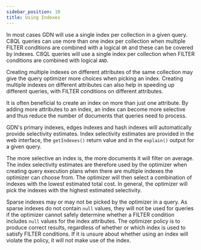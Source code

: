 ```yaml
---
sidebar_position: 10
title: Using Indexes
---
```


In most cases GDN will use a single index per collection in a given query. C8QL queries can use more than one index per collection when multiple FILTER conditions are combined with a logical `OR` and these can be covered by indexes. C8QL queries will use a single index per collection when FILTER conditions are combined with logical `AND`.

Creating multiple indexes on different attributes of the same collection may give the query optimizer more choices when picking an index. Creating multiple indexes on different attributes can also help in speeding up different queries, with FILTER conditions on different attributes.

It is often beneficial to create an index on more than just one attribute. By adding more attributes to an index, an index can become more selective and thus reduce the number of documents that queries need to process.

GDN's primary indexes, edges indexes and hash indexes will automatically provide selectivity estimates. Index selectivity estimates are provided in the web interface, the `getIndexes()` return value and in the `explain()` output for a given query. 

The more selective an index is, the more documents it will filter on average. The index selectivity estimates are therefore used by the optimizer when creating query execution plans when there are multiple indexes the optimizer can choose from. The optimizer will then select a combination of indexes with the lowest estimated total cost. In general, the optimizer will pick the indexes with the highest estimated selectivity.

Sparse indexes may or may not be picked by the optimizer in a query. As sparse indexes do not contain `null` values, they will not be used for queries if the optimizer cannot safely determine whether a FILTER condition includes `null` values for the index attributes. The optimizer policy is to produce correct results, regardless of whether or which index is used to satisfy FILTER conditions. If it is unsure about whether using an index will violate the policy, it will not make use of the index.
